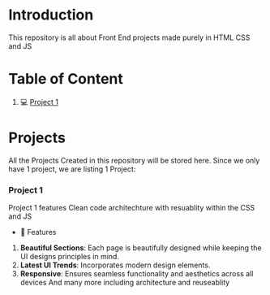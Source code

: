 # Introduction
This repository is all about Front End projects made purely in HTML CSS and JS

# Table of Content
1. 💻 [Project 1](#project-1)

# Projects
All the Projects Created in this repository will be stored here. Since we only have 1 project, we are listing 1 Project:

### Project 1
Project 1 features Clean code architechture with resuablity within the CSS and JS

- 🚀 Features
1. **Beautiful Sections**: Each page is beautifully designed while keeping the UI designs principles in mind.
2. **Latest UI Trends**: Incorporates modern design elements.
3. **Responsive**: Ensures seamless functionality and aesthetics across all devices
And many more including architecture and reuseablity
